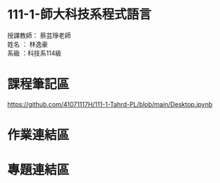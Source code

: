 # 111-1-師大科技系程式語言
授課教師： 蔡芸琤老師   
姓名   ： 林逸豪  
系級   ：科技系114級  
# 課程筆記區   
https://github.com/41071117H/111-1-Tahrd-PL/blob/main/Desktop.ipynb
# 作業連結區  
# 專題連結區  
